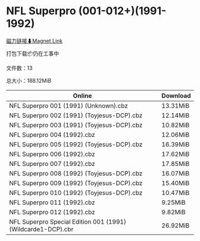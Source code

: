 # NFL Superpro (001-012+)(1991-1992)

[磁力链接⬇Magnet Link](magnet:?xt=urn:btih:14d04c27d81be5245c645c1c33341fc9dc91baa4&dn=NFL%20Superpro%20%28001-012%2B%29%281991-1992%29)

打包下载📦仍在工事中

文件数：13

总大小：188.12MiB

Online | Download
--- | ---
NFL Superpro 001 (1991) (Unknown).cbz | 13.31MiB
NFL Superpro 002 (1991) (Toyjesus-DCP).cbz | 12.14MiB
NFL Superpro 003 (1991) (Toyjesus-DCP).cbz | 10.82MiB
NFL Superpro 004 (1992).cbz | 12.06MiB
NFL Superpro 005 (1992) (Toyjesus-DCP).cbz | 16.39MiB
NFL Superpro 006 (1992).cbz | 17.62MiB
NFL Superpro 007 (1992).cbz | 17.85MiB
NFL Superpro 008 (1992) (Toyjesus-DCP).cbz | 16.07MiB
NFL Superpro 009 (1992) (Toyjesus-DCP).cbz | 15.40MiB
NFL Superpro 010 (1992) (Toyjesus-DCP).cbz | 10.47MiB
NFL Superpro 011 (1992).cbz | 9.25MiB
NFL Superpro 012 (1992).cbz | 9.82MiB
NFL Superpro Special Edition 001 (1991) (Wildcarde1-DCP).cbr | 26.92MiB